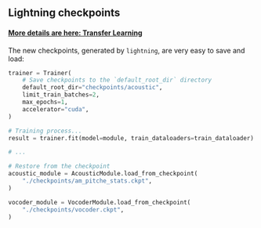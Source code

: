 ## Lightning checkpoints

#### [More details are here: Transfer Learning](https://lightning.ai/docs/pytorch/stable/advanced/transfer_learning.html)

The new checkpoints, generated by `lightning`, are very easy to save and load:

```python
trainer = Trainer(
    # Save checkpoints to the `default_root_dir` directory
    default_root_dir="checkpoints/acoustic",
    limit_train_batches=2,
    max_epochs=1,
    accelerator="cuda",
)

# Training process...
result = trainer.fit(model=module, train_dataloaders=train_dataloader)

# ...

# Restore from the checkpoint
acoustic_module = AcousticModule.load_from_checkpoint(
    "./checkpoints/am_pitche_stats.ckpt",
)

vocoder_module = VocoderModule.load_from_checkpoint(
    "./checkpoints/vocoder.ckpt",
)

```
